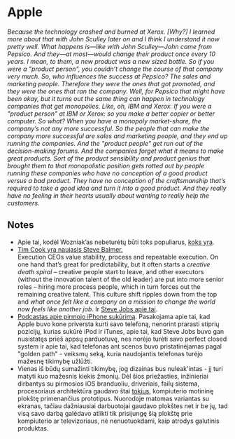 # Apple

_Because the technology crashed and burned at Xerox. \[Why?] I learned more about that with John Sculley later on and I think I understand it now pretty well. What happens is—like with John Sculley—John came from Pepsico. And they—at most—would change their product once every 10 years. I mean, to them, a new product was a new sized bottle. So if you were a "product person", you couldn’t change the course of that company very much. So, who influences the success at Pepsico? The sales and marketing people. Therefore they were the ones that got promoted, and they were the ones that ran the company. Well, for Pepsico that might have been okay, but it turns out the same thing can happen in technology companies that get monopolies. Like, oh, IBM and Xerox. If you were a "product person" at IBM or Xerox: so you make a better copier or better computer. So what? When you have a monopoly market-share, the company’s not any more successful. So the people that can make the company more successful are sales and marketing people, and they end up running the companies. And the "product people" get run out of the decision-making forums. And the companies forget what it means to make great products. Sort of the product sensibility and product genius that brought them to that monopolistic position gets rotted out by people running these companies who have no conception of a good product versus a bad product. They have no conception of the craftsmanship that’s required to take a good idea and turn it into a good product. And they really have no feeling in their hearts usually about wanting to really help the customers._

## Notes

* Apie tai, kodėl Wozniak’as nebeturėtų būti toks populiarus, [koks yra](https://medium.com/@pabischoff/steve-wozniak-walking-billboard-b51fcfaaaf4f#.3aunslboy).
* [Tim Cook yra naujasis Steve Balmer.\
  ](https://steveblank.com/2016/10/24/why-tim-cook-is-steve-ballmer-and-why-he-still-has-his-job-at-apple/)Execution CEOs value stability, process and repeatable execution. On one hand that’s great for predictability, but it often starts a _creative death spiral_ – creative people start to leave, and other executors (without the innovation talent of the old leader) are put into more senior roles – hiring more process people, which in turn forces out the remaining creative talent. This culture shift ripples down from the top and _what once felt like a company on a mission to change the world now feels like another job_. Ir [Steve Jobs apie tai](https://youtu.be/-AxZofbMGpM).
* [Podcastas apie pirmojo iPhone sukūrimą](https://pca.st/ecdl). Pasakojama apie tai, kad Apple buvo kone priversta kurti savo telefoną, nenorint prarasti stiprių pozicijų, kurias sukūrė iPod ir iTunes, apie tai, kad Steve Jobs buvo gan nusistatęs prieš appsų parduotuvę, nes norėjo turėti savo perfect closed system ir apie tai, kad telefonas ant scenos buvo pristatinėjamas pagal "golden path" - veiksmų seką, kuria naudojantis telefonas turėjo mažesnę tikimybę užlūžti.&#x20;
* Vienas iš būdų sumažinti tikimybę, jog dizainas bus nuleak'intas - jį turi matyti kuo mažesnis kiekis žmonių. Dėl šios priežasties, inžinieriai dirbantys su pirmosios iOS branduoliu, driveriais, failų sistema, procesoriaus architektūra gaudavo štai [tokius](https://www.theverge.com/2019/3/19/18263844/apple-iphone-prototype-m68-original-development-board-red), kompiuterio motininę plokštę primenančius prototipus. Nuorodoje matomas variantas su ekranas, tačiau dažniausiai darbuotojai gaudavo plokštes net ir be jų, tad visą savo darbą galėdavo atlikti tik prisijungę šią plokštę prie kompiuterio ar televizoriaus, nė nenuotuokdami, kaip atrodys galutinis produktas.
